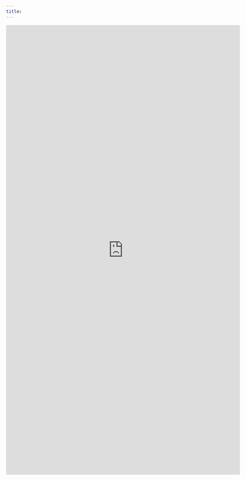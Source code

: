 ```yaml
---
title:
---
```


<iframe src="https://docs.google.com/forms/d/e/1FAIpQLSc3nSG6pUrrbxHY6X_06Rdfu-L1NYB-EBxtKE9Bl0ZL8VLezA/viewform?embedded=true" width="640" height="1229" frameborder="0" marginheight="0" marginwidth="0">Loading…</iframe>